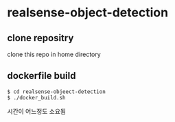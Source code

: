# realsense-object-detection
## clone repositry
clone this repo in home directory
## dockerfile build
```
$ cd realsense-objeect-detection
$ ./docker_build.sh
```
시간이 어느정도 소요됨


